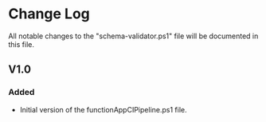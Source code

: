 # Change Log

All notable changes to the "schema-validator.ps1" file will be documented in this file.

## V1.0

### Added
- Initial version of the functionAppCIPipeline.ps1 file.


